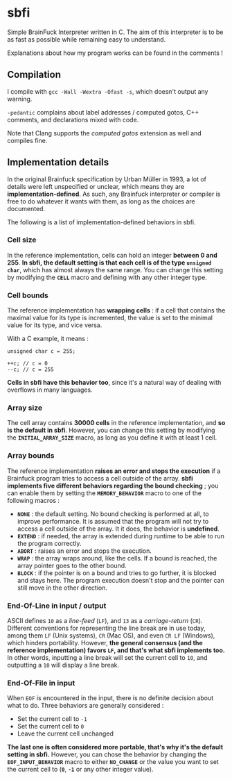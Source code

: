 # sbfi

Simple BrainFuck Interpreter written in C. The aim of this interpreter is to be as fast as possible while remaining easy to understand.

Explanations about how my program works can be found in the comments !

## Compilation

I compile with `gcc -Wall -Wextra -Ofast -s`, which doesn't output any warning.

`-pedantic` complains about label addresses / computed gotos, C++ comments, and declarations mixed with code.

Note that Clang supports the *computed gotos* extension as well and compiles fine.

## Implementation details

In the original Brainfuck specification by Urban Müller in 1993, a lot of details were left unspecified or unclear, which means they are **implementation-defined**. As such, any Brainfuck interpreter or compiler is free to do whatever it wants with them, as long as the choices are documented.

The following is a list of implementation-defined behaviors in sbfi.

### Cell size

In the reference implementation, cells can hold an integer **between 0 and 255**. **In sbfi, the default setting is that each cell is of the type `unsigned char`**, which has almost always the same range. You can change this setting by modifying the **`CELL`** macro and defining with any other integer type.

### Cell bounds

The reference implementation has **wrapping cells** : if a cell that contains the maximal value for its type is incremented, the value is set to the minimal value for its type, and vice versa.

With a C example, it means :
```
unsigned char c = 255;

++c; // c = 0
--c; // c = 255
```
**Cells in sbfi have this behavior too**, since it's a natural way of dealing with overflows in many languages.

### Array size

The cell array contains **30000 cells** in the reference implementation, and **so is the default in sbfi**. However, you can change this setting by modifying the **`INITIAL_ARRAY_SIZE`** macro, as long as you define it with at least 1 cell.

### Array bounds

The reference implementation **raises an error and stops the execution** if a Brainfuck program tries to access a cell outside of the array. **sbfi implements five different behaviors regarding the bound checking** ; you can enable them by setting the **`MEMORY_BEHAVIOR`** macro to one of the following macros :

- **`NONE`**   : the default setting. No bound checking is performed at all, to improve performance. It is assumed that the program will not try to access a cell outside of the array. It it does, the behavior is **undefined**.
- **`EXTEND`** : if needed, the array is extended during runtime to be able to run the program correctly. 
- **`ABORT`**  : raises an error and stops the execution.
- **`WRAP`**   : the array wraps around, like the cells. If a bound is reached, the array pointer goes to the other bound.
- **`BLOCK`**  : if the pointer is on a bound and tries to go further, it is blocked and stays here. The program execution doesn't stop and the pointer can still move in the other direction. 

### End-Of-Line in input / output

ASCII defines `10` as a *line-feed* (`LF`), and `13` as a *carriage-return* (`CR`). Different conventions for representing the line break are in use today, among them `LF` (Unix systems), `CR` (Mac OS), and even `CR LF` (Windows), which hinders portability. However, **the general consensus (and the reference implementation) favors `LF`, and that's what sbfi implements too.** In other words, inputting a line break will set the current cell to `10`, and outputting a `10` will display a line break.

### End-Of-File in input

When `EOF` is encountered in the input, there is no definite decision about what to do. Three behaviors are generally considered :

- Set the current cell to `-1`
- Set the current cell to `0`
- Leave the current cell unchanged

**The last one is often considered more portable, that's why it's the default setting in sbfi.** However, you can chose the behavior by changing the **`EOF_INPUT_BEHAVIOR`** macro to either **`NO_CHANGE`** or the value you want to set the current cell to (**`0`**, **`-1`** or any other integer value).
